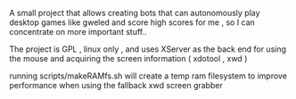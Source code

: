 A small project that allows creating bots that can autonomously play desktop games like gweled and score high scores for me , so I can concentrate on more important stuff..


The project is GPL , linux only , and uses XServer as the back end for using the mouse and acquiring the screen information ( xdotool , xwd )   

running scripts/makeRAMfs.sh will create a temp ram filesystem to improve performance when using the fallback xwd screen grabber

